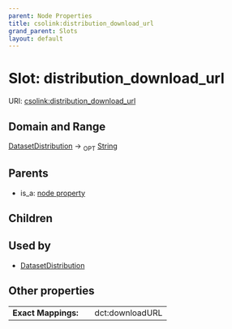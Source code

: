 ```yaml
---
parent: Node Properties
title: csolink:distribution_download_url
grand_parent: Slots
layout: default
---
```


# Slot: distribution_download_url




URI: [csolink:distribution_download_url](https://w3id.org/csolink/vocab/distribution_download_url)

## Domain and Range

[DatasetDistribution](DatasetDistribution.md) ->  <sub>OPT</sub> [String](types/String.md)

## Parents

 *  is_a: [node property](node_property.md)

## Children


## Used by

 * [DatasetDistribution](DatasetDistribution.md)

## Other properties

|  |  |  |
| --- | --- | --- |
| **Exact Mappings:** | | dct:downloadURL |

